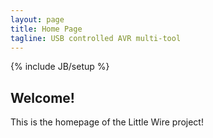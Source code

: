```yaml
---
layout: page
title: Home Page
tagline: USB controlled AVR multi-tool
---
```

{% include JB/setup %}

## Welcome!

This is the homepage of the Little Wire project!